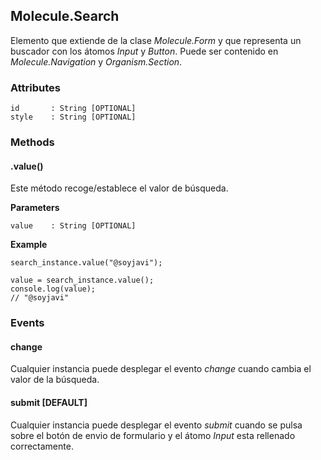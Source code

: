 ## Molecule.Search
Elemento que extiende de la clase *Molecule.Form* y que representa un buscador con los átomos *Input* y *Button*. Puede ser contenido en *Molecule.Navigation* y *Organism.Section*.

### Attributes

```
id       : String [OPTIONAL]
style    : String [OPTIONAL]
```

### Methods

#### .value()
Este método recoge/establece el valor de búsqueda.

**Parameters**

```
value    : String [OPTIONAL]
```

**Example**

```
search_instance.value("@soyjavi");

value = search_instance.value();
console.log(value);
// "@soyjavi"
```

### Events

#### change
Cualquier instancia puede desplegar el evento *change* cuando cambia el valor de la búsqueda.

#### submit [DEFAULT]
Cualquier instancia puede desplegar el evento *submit* cuando se pulsa sobre el botón de envio de formulario y el átomo *Input* esta rellenado correctamente.
